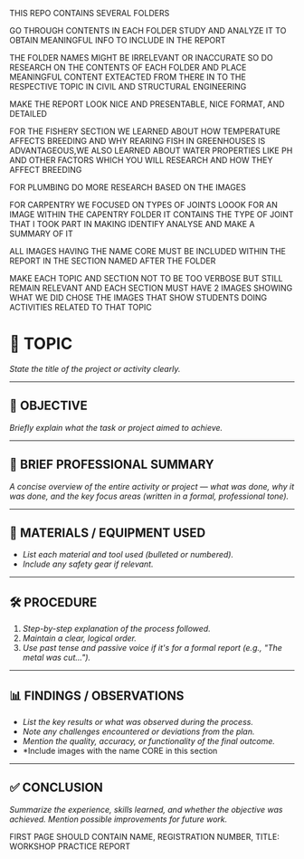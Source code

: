 THIS REPO CONTAINS SEVERAL FOLDERS

GO THROUGH CONTENTS IN EACH FOLDER STUDY AND ANALYZE IT TO OBTAIN MEANINGFUL INFO TO INCLUDE IN THE REPORT

THE FOLDER NAMES MIGHT BE IRRELEVANT OR INACCURATE SO DO RESEARCH ON THE CONTENTS OF EACH FOLDER AND PLACE MEANINGFUL CONTENT EXTEACTED FROM THERE IN TO THE RESPECTIVE TOPIC IN CIVIL AND STRUCTURAL ENGINEERING 

MAKE THE REPORT LOOK NICE AND PRESENTABLE, NICE FORMAT, AND DETAILED

FOR THE FISHERY SECTION WE LEARNED ABOUT HOW TEMPERATURE AFFECTS BREEDING AND WHY REARING FISH IN GREENHOUSES IS ADVANTAGEOUS,WE ALSO LEARNED ABOUT WATER PROPERTIES LIKE PH AND OTHER FACTORS WHICH YOU WILL RESEARCH AND HOW THEY AFFECT BREEDING

FOR PLUMBING DO MORE RESEARCH BASED ON THE IMAGES

FOR CARPENTRY WE FOCUSED ON TYPES OF JOINTS LOOOK FOR AN IMAGE WITHIN THE CAPENTRY FOLDER IT CONTAINS THE TYPE OF JOINT THAT I TOOK PART IN MAKING IDENTIFY ANALYSE AND MAKE A SUMMARY OF IT

ALL IMAGES HAVING THE NAME CORE MUST BE INCLUDED WITHIN THE REPORT IN THE SECTION NAMED AFTER THE FOLDER

MAKE EACH TOPIC AND SECTION NOT TO BE TOO VERBOSE BUT STILL REMAIN RELEVANT AND EACH SECTION MUST HAVE 2 IMAGES SHOWING WHAT WE DID CHOSE THE IMAGES THAT SHOW STUDENTS DOING ACTIVITIES RELATED TO THAT TOPIC

# 🔧 TOPIC  
*State the title of the project or activity clearly.*

---

## 🎯 OBJECTIVE  
*Briefly explain what the task or project aimed to achieve.*

---

## 🧠 BRIEF PROFESSIONAL SUMMARY  
*A concise overview of the entire activity or project — what was done, why it was done, and the key focus areas (written in a formal, professional tone).*

---

## 🧰 MATERIALS / EQUIPMENT USED  
- *List each material and tool used (bulleted or numbered).*
- *Include any safety gear if relevant.*

---

## 🛠️ PROCEDURE  
1. *Step-by-step explanation of the process followed.*
2. *Maintain a clear, logical order.*
3. *Use past tense and passive voice if it's for a formal report (e.g., "The metal was cut...").*

---

## 📊 FINDINGS / OBSERVATIONS  
- *List the key results or what was observed during the process.*
- *Note any challenges encountered or deviations from the plan.*
- *Mention the quality, accuracy, or functionality of the final outcome.*
- *Include images with the name CORE in this section

---

## ✅ CONCLUSION  
*Summarize the experience, skills learned, and whether the objective was achieved. Mention possible improvements for future work.*


FIRST PAGE SHOULD CONTAIN NAME, REGISTRATION NUMBER, TITLE: WORKSHOP PRACTICE REPORT